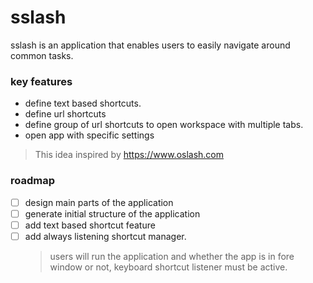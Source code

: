 # sslash
sslash is an application that enables users to easily navigate around common tasks. 
### key features
- define text based shortcuts.
- define url shortcuts 
- define group of url shortcuts to open workspace with multiple tabs. 
- open app with specific settings  
> This idea inspired by https://www.oslash.com 

### roadmap 
 - [ ] design main parts of the application
 - [ ] generate initial structure of the application
 - [ ] add text based shortcut feature
 - [ ] add always listening shortcut manager.
   > users will run the application and whether the app is in fore window or not, keyboard shortcut listener must be active.
